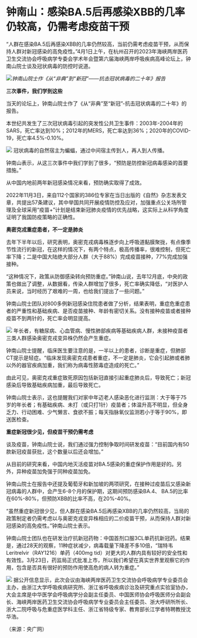 # 钟南山：感染BA.5后再感染XBB的几率仍较高，仍需考虑疫苗干预

“人群在感染BA.5后再感染XBB的几率仍然较高，当前仍需考虑疫苗干预，从而保持人群对新冠感染的高免疫性。”4月1日上午，在杭州召开的2023年海峡两岸医药卫生交流协会呼吸病学专委会学术年会暨第六届海峡两岸呼吸疾病高峰论坛上，钟南山院士谈及冠状病毒的防控时说道。

![](https://inews.gtimg.com/news_bt/Oi2tL_a9sxxmHCOjEcf5Cc3unUg9fSlHVRhngIzlufHJkAA/1000)_钟南山院士作《从“非典”到“新冠”——抗击冠状病毒的二十年》报告_

**三次事件，我们学到这些**

当天的论坛上，钟南山院士作了《从“非典”至“新冠”-抗击冠状病毒的二十年》的报告。

本世纪共发生了三次冠状病毒引起的突发性公共卫生事件：2003年-2004年的SARS，死亡率达到10%；2012年的MERS，死亡率达到36%；2020年的COVID-19，死亡率4.5%-0.10%。

![](https://inews.gtimg.com/news_bt/O1OSLScMYtM6fRSdLoCo5bOPMNI5dzG1BPaN_lqkQrFBkAA/1000)
冠状病毒的自然宿主为蝙蝠，通过中间宿主传到人，再人到人传播。

钟南山表示，从这三次事件中我们学到了很多，“预防是防控新冠病毒感染的首要措施。”

从中国内地前两年新冠感染情况来看，预防确实取得了成效。

2022年11月3日，来自112个国家的386位专家在当日出版的《自然》杂志发表文章，共提出57条建议，其中举国共同开展疫情防控及应对，加强重点公关场所管理及全球采用“疫苗+”计划是结束新冠肺炎疫情的优先战略，这实际上从科学角度证明了我国防疫策略的正确性。

**奥密克戎重症患者，不一定是肺炎**

去年下半年以后，研究表明，奥密克戎病毒株逐步向上呼吸道黏膜聚拢，有点像季节性流行的新冠，在这样的情况下，有两个特点，极高传播率，很难控制，但死亡率下降；二是中国大陆绝大部分人群（大于88%）完成疫苗接种，77%完成加强接种。

“这种情况下，政策从防御感染转向预防重症。”钟南山说，去年12月底，中央的政策也做出了调整，从数据看，传染人群增加了很多，死亡率确实降低，“对医护人员来说，当时经历了艰难的一周，也给我们提出了一些问题。”

钟南山院士团队对800多例新冠感染住院患者做了分析，结果表明，重症危重症患者的严重性和基础疾病、是否疫苗接种、年龄有密切关系。没有接种疫苗或者接种疫苗不到两针的，死亡率会明显提高。

![](https://inews.gtimg.com/news_bt/O9zJEdCF1GzHG0h9CoU8_1GT8vlNARIQnZp-5zGotM2YYAA/1000)
年长者，有糖尿病、心血管病、慢性肺部疾病等基础疾病人群，未接种疫苗者三类人群感染奥密克戎变异株仍然会产生重症。

钟南山院士提醒，临床医生要注意的是，一半以上的患者，诊断是重症，但肺部CT提示是轻症。“临床发现奥密克戎患者重症，不一定是肺炎，它会引起肺或者肺以外的器官疾病加重，我们称为病毒性脓毒症造成的死亡。”

由此可见，奥密克戎重症致死原因包括新冠直接引起重症肺炎后，导致死亡；新冠感染后导致基础疾病加重，最后导致死亡。

钟南山院士表示，这也提醒我们对家中年迈老人感染恶化进行监测：大于等于75岁的年长者；有基础疾病、未打（或只打1针）疫苗者；体温升高不明显，但全身乏力、行动困难、少气懒言、食欲不振；每天指脉氧仪监测若小于等于90%，即送医检查。

**重症新冠很少见，但疫苗干预仍需考虑**

谈及疫苗，钟南山院士说，我们通过强力控制争取时间研发疫苗：“目前国内有50款新冠疫苗获批，这个数量以后还会增加。”

从目前的研究来看，中国内地灭活疫苗对BA.5感染的重症保护作用是好的。另外，异种疫苗加免强于同种疫苗加免。

钟南山院士在报告中还提及葡萄牙和新加坡的两项研究，在接种过疫苗后又感染新冠病毒的人群中，会产生6-8个月的保护期，这期间预防感染BA.4、
BA.5的比率在60%-80%，但预防XBB的比率不高，在20%-40%。

“虽然重症新冠很少见，但人群在感染BA.5后再感染XBB的几率仍然较高，当局的政策制定者仍需考虑以与奥密克戎变异株相应的二价疫苗干预，从而保持人群对新冠感染的高免疫性。”钟南山院士表示。

钟南山院士团队也在研发治疗抗新冠药物：中国首剂口服3CL单药抗新冠药。结果是，通过28天的观察，11种症状减少，病毒载量下降差不多10倍，“瑞特韦Leritrelvir（RAY1216）单药（400mg
tid）对更大的人群内具有较好的安全性和有效性。3月23日，药监局正式批准上市，所以我们希望在真实世界里观察它的作用，包含是否具有很好的预防作用使高危的病人转为重症。”

![](https://inews.gtimg.com/news_bt/OJD2-HYgvdmUkvBQi_AwX_eTBPiBVkYRWLxludrozfiVoAA/1000)
据公开信息显示，此次会议由海峡两岸医药卫生交流协会呼吸病学专业委员会主办，由浙江大学呼吸疾病研究所、浙江省呼吸疾病诊治及研究重点实验室协办，大会主席是中华医学会呼吸病学分会副主任委员、中国医师协会呼吸医师分会副会长、海峡两岸医药卫生交流协会呼吸病学专业委员会主任委员、浙大呼研所所长、浙大二院呼吸与危重症医学科主任、浙江省特级专家、教育部长江学者特聘教授沈华浩。

（来源：央广网）


